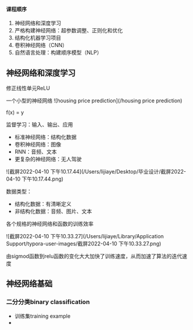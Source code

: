 #### 课程顺序

1. 神经网络和深度学习
2. 严格构建神经网络：超参数调整、正则化和优化
3. 结构化机器学习项目
4. 卷积神经网络（CNN）
5. 自然语言处理：构建顺序模型（NLP）

## 神经网络和深度学习

修正线性单元ReLU

一个小型的神经网络
![housing price prediction](/housing price prediction)

f(x) = y

监督学习：输入、输出、应用

- 标准神经网络：结构化数据
- 卷积神经网络：图像
- RNN：音频、文本
- 更复杂的神经网络：无人驾驶

![截屏2022-04-10 下午10.17.44](/Users/lijiaye/Desktop/毕业设计/截屏2022-04-10 下午10.17.44.png)

数据类型：

- 结构化数据：有清晰定义
- 非结构化数据：音频、图片、文本

各个规格的神经网络和函数的训练效率

![截屏2022-04-10 下午10.33.27](/Users/lijiaye/Library/Application Support/typora-user-images/截屏2022-04-10 下午10.33.27.png)

由sigmod函数到relu函数的变化大大加快了训练速度，从而加速了算法的迭代速度

## 神经网络基础

### 二分分类binary classification

- 训练集training example
- 

